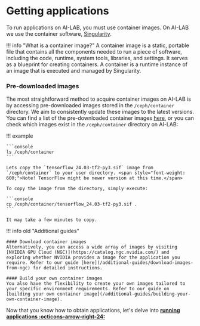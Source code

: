 # Getting applications
To run applications on AI-LAB, you must use container images. On AI-LAB we use the container software, [Singularity](https://docs.sylabs.io/guides/3.5/user-guide/introduction.html).

!!! info "What is a container image?"
    A container image is a static, portable file that contains all the components needed to run a piece of software, including the code, runtime, system tools, libraries, and settings. It serves as a blueprint for creating containers. A container is a runtime instance of an image that is executed and managed by Singularity.

### Pre-downloaded images
The most straightforward method to acquire container images on AI-LAB is by accessing pre-downloaded images stored in the `/ceph/container` directory. We aim to consistently update these images to the latest versions. You can find a list of the pre-downloaded container images [here](/system-overview/#list-of-pre-download-containers), or you can check which images exist in the `/ceph/container` directory on AI-LAB:

!!! example

    ```console
    ls /ceph/container
    ```

    Lets copy the `tensorflow_24.03-tf2-py3.sif` image from `/ceph/container` to your user directory. <span style="font-weight: 600;">Note! TensorFlow might be newer version at this time.</span>

    To copy the image from the directory, simply execute:

    ```console
    cp /ceph/container/tensorflow_24.03-tf2-py3.sif .
    ```

    It may take a few minutes to copy.

!!! info old "Additional guides"

    #### Download container images
    Alternatively, you can access a wide array of images by visiting [NVIDIA GPU Cloud (NGC)](https://catalog.ngc.nvidia.com/) and exploring whether NVIDIA provides a image for the application you require. Refer to our guide [here](/additional-guides/download-images-from-ngc) for detailed instructions.

    #### Build your own container images
    You also have the flexibility to create your own images tailored to your specific environment requirements. Refer to our guide on [building your own container image](/additional-guides/building-your-own-container-image).


Now that you know how to obtain applications, let's delve into <span style="color: var(--md-primary-fg-color); font-weight: 700;"><a href="/getting-started/running-applications">running applications :octicons-arrow-right-24:</a></span>